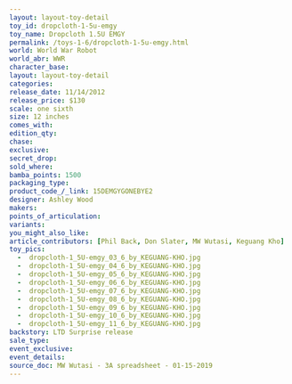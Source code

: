 ```yaml
---
layout: layout-toy-detail 
toy_id: dropcloth-1-5u-emgy
toy_name: Dropcloth 1.5U EMGY
permalink: /toys-1-6/dropcloth-1-5u-emgy.html
world: World War Robot
world_abr: WWR
character_base: 
layout: layout-toy-detail
categories: 
release_date: 11/14/2012
release_price: $130 
scale: one sixth
size: 12 inches
comes_with: 
edition_qty: 
chase: 
exclusive: 
secret_drop: 
sold_where: 
bamba_points: 1500
packaging_type: 
product_code_/_link: 15DEMGYGONEBYE2
designer: Ashley Wood
makers: 
points_of_articulation: 
variants: 
you_might_also_like: 
article_contributors: [Phil Back, Don Slater, MW Wutasi, Keguang Kho]
toy_pics: 
  -  dropcloth-1_5U-emgy_03_6_by_KEGUANG-KHO.jpg
  -  dropcloth-1_5U-emgy_04_6_by_KEGUANG-KHO.jpg
  -  dropcloth-1_5U-emgy_05_6_by_KEGUANG-KHO.jpg
  -  dropcloth-1_5U-emgy_06_6_by_KEGUANG-KHO.jpg
  -  dropcloth-1_5U-emgy_07_6_by_KEGUANG-KHO.jpg
  -  dropcloth-1_5U-emgy_08_6_by_KEGUANG-KHO.jpg
  -  dropcloth-1_5U-emgy_09_6_by_KEGUANG-KHO.jpg
  -  dropcloth-1_5U-emgy_10_6_by_KEGUANG-KHO.jpg
  -  dropcloth-1_5U-emgy_11_6_by_KEGUANG-KHO.jpg
backstory: LTD Surprise release
sale_type: 
event_exclusive: 
event_details: 
source_doc: MW Wutasi - 3A spreadsheet - 01-15-2019
---
```

